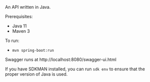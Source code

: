 An API written in Java.

Prerequisites:
* Java 11
* Maven 3

To run:
* `mvn spring-boot:run`

Swagger runs at http://localhost:8080/swagger-ui.html

If you have SDKMAN installed, you can run `sdk env` to ensure that the proper version of Java is used.